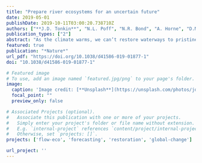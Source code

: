 ```yaml
---
title: "Prepare river ecosystems for an uncertain future"
date: 2019-05-01
publishDate: 2019-10-11T03:00:20.738710Z
authors: ["**J.D. Tonkin**", "N.L. Poff", "N.R. Bond", "A. Horne", "D.M. Merritt", "L.V. Reynolds", "J.D. Olden", "A. Ruhi", "D.A. Lytle"]
publication_types: ["2"]
abstract: "As the climate warms, we can’t restore waterways to pristine condition, but models can predict potential changes, argue Jonathan D. Tonkin, N. LeRoy Poff and colleagues."
featured: true
publication: "*Nature*"
url_pdf: "https://doi.org/10.1038/d41586-019-01877-1"
doi: "10.1038/d41586-019-01877-1"

# Featured image
# To use, add an image named `featured.jpg/png` to your page's folder. 
image:
  caption: 'Image credit: [**Unsplash**](https://unsplash.com/photos/jdD8gXaTZsc)'
  focal_point: ""
  preview_only: false

# Associated Projects (optional).
#   Associate this publication with one or more of your projects.
#   Simply enter your project's folder or file name without extension.
#   E.g. `internal-project` references `content/project/internal-project/index.md`.
#   Otherwise, set `projects: []`.
projects: ['flow-eco', 'forecasting', 'restoration', 'global-change']

url_project: ''
---
```



